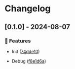 # Changelog
## [0.1.0] - 2024-08-07

### :rocket: Features

- Init ([74dde10](https://github.com/ares-b/test-ci/commit/74dde10ea0ba9c0a39fc2e3c2c1817f72222f018))

- Debug ([f8e1d6a](https://github.com/ares-b/test-ci/commit/f8e1d6a7e7fbf16896047e93bac00946027b1cd2))

